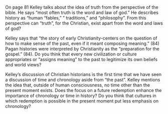 On page 81 Kelley talks about the idea of truth from the perspective of the bible. He says “most often truth is the word and law of god.” He describes history as “human “fables,” ” traditions,” and “philosophy”. From this perspective can “truth”, for the Christian, exist apart from the word and laws of god?

Kelley says that “the story of early Christianity-centers on the question of how to make sense of the past, even if it meant composing meaning.” (84)  Pagan histories were interpreted by Christianity as the “preparation for the gospel.” (84). Do you think that every new civilization or culture appropriates or “assigns meaning” to the past to legitimize its own beliefs and world views?

Kelley’s discussion of Christian historians is the first time that we have seen a discussion of time and chronology aside from “the past”.  Kelley mentions the idea that, outside of human consciousness, no time other than the present moment exists. Does the focus on a future redemption enhance the importance of chronology or time in history?  Do you think that cultures in which redemption is possible in the present moment put less emphasis on chronology?


